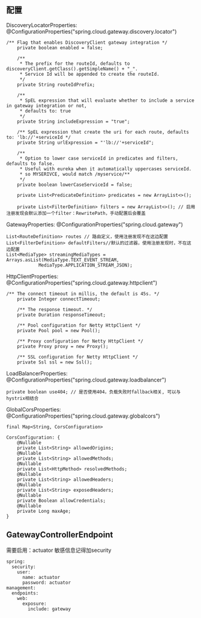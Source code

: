

## 配置

DiscoveryLocatorProperties: @ConfigurationProperties("spring.cloud.gateway.discovery.locator")
```
/** Flag that enables DiscoveryClient gateway integration */
	private boolean enabled = false;

	/**
	 * The prefix for the routeId, defaults to discoveryClient.getClass().getSimpleName() + "_".
	 * Service Id will be appended to create the routeId.
	 */
	private String routeIdPrefix;

	/**
	 * SpEL expression that will evaluate whether to include a service in gateway integration or not,
	 * defaults to: true
	 */
	private String includeExpression = "true";

	/** SpEL expression that create the uri for each route, defaults to: 'lb://'+serviceId */
	private String urlExpression = "'lb://'+serviceId";

	/**
	 * Option to lower case serviceId in predicates and filters, defaults to false.
	 * Useful with eureka when it automatically uppercases serviceId.
	 * so MYSERIVCE, would match /myservice/**
	 */
	private boolean lowerCaseServiceId = false;

	private List<PredicateDefinition> predicates = new ArrayList<>();

	private List<FilterDefinition> filters = new ArrayList<>(); // 启用注册发现会默认添加一个filter：RewritePath，手动配置后会覆盖
```

GatewayProperties: @ConfigurationProperties("spring.cloud.gateway")
```
List<RouteDefinition> routes // 路由定义，使用注册发现不在这边配置
List<FilterDefinition> defaultFilters//默认的过滤器，使用注册发现时，不在这边配置
List<MediaType> streamingMediaTypes = Arrays.asList(MediaType.TEXT_EVENT_STREAM,
			MediaType.APPLICATION_STREAM_JSON);

```

HttpClientProperties: @ConfigurationProperties("spring.cloud.gateway.httpclient")
```
/** The connect timeout in millis, the default is 45s. */
	private Integer connectTimeout;

	/** The response timeout. */
	private Duration responseTimeout;

	/** Pool configuration for Netty HttpClient */
	private Pool pool = new Pool();

	/** Proxy configuration for Netty HttpClient */
	private Proxy proxy = new Proxy();

	/** SSL configuration for Netty HttpClient */
	private Ssl ssl = new Ssl();
```

LoadBalancerProperties: @ConfigurationProperties("spring.cloud.gateway.loadbalancer")
```
private boolean use404; // 是否使用404，负载失败时fallback相关, 可以与hystrix相结合
```

GlobalCorsProperties: @ConfigurationProperties("spring.cloud.gateway.globalcors")
```
final Map<String, CorsConfiguration>

CorsConfiguration: {
	@Nullable
    private List<String> allowedOrigins;
    @Nullable
    private List<String> allowedMethods;
    @Nullable
    private List<HttpMethod> resolvedMethods;
    @Nullable
    private List<String> allowedHeaders;
    @Nullable
    private List<String> exposedHeaders;
    @Nullable
    private Boolean allowCredentials;
    @Nullable
    private Long maxAge;
}
```

## GatewayControllerEndpoint
需要启用：actuator
敏感信息记得加security

```
spring:
  security:
    user:
      name: actuator
      password: actuator
management:
  endpoints:
    web:
      exposure:
        include: gateway
```
